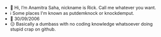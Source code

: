 - 👋 Hi, I’m Anamitra Saha, nickname is Rick. Call me whatever you want.
- ℹ️ Some places I'm known as putdemknock or knockdemput.
- 🎂 30/09/2006
- 😑 Basically a dumbass with no coding knowledge whatsoever doing stupid crap on github.

<!---
rickdtc/rickdtc is a ✨ special ✨ repository because its `README.md` (this file) appears on your GitHub profile.
You can click the Preview link to take a look at your changes.
--->
